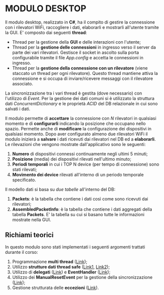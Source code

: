 # MODULO DESKTOP

Il modulo desktop, realizzato in **C#**, ha il compito di gestire la connessione con i rilevatori WiFi, raccogliere i dati, elaborarli e mostrarli all'utente tramite la GUI.
E' composto dai seguenti **thread**:
* Thread per la gestione della **GUI** e delle interazioni con l'utente;
* Thread per la **gestione delle connessioni** in ingresso verso il server da parte dei vari rilevatori. Gestisce il socket in ascolto sulla porta configurabile tramite il file *App.config* e accetta le connessioni in ingresso.
* Thread per la **gestione della connessione con un rilevatore** (viene staccato un thread per ogni rilevatore). Questo thread mantiene attiva la connessione e si occupa di inviare/ricevere messaggi con il rilevatore associato.

La sincronizzazione tra i vari thread è gestita (dove necessario) con l'utilizzo di *Event*. 
Per la gestione dei dati comuni si è utilizzato la struttura dati *ConcurrentDictionary* e le proprietà *ACID* del DB relazionale in cui sono salvati i dati.

Il modulo permette di **accettare** la connessione con *N* rilevatori in qualsiasi momento e di **configurarli** indicando la posizione che occupano nello spazio. Permette anche di **modificare** la configurazione dei dispositivi in qualsiasi momento.
Dopo aver configurato almeno due rilevatori WiFi il modulo inizierà a **salvare** i dati ricevuti dai rilevatori nel DB ed a **elaborarli**. Le rilevazioni che vengono mostrate dall'applicativo sono le seguenti:
1. **Numero** di dispositivi connessi continuamente negli ultimi 5 minuti;
2. **Posizione** (media) dei dispositivi rilevati nell'ultimo minuto;
3. **Periodi temporali** in cui i TOP N device (per tempo di connessione) sono stati rilevati;
4. **Movimento dei device** rilevati all'interno di un periodo temporale specificato.

Il modello dati si basa su *due tabelle* all'interno del DB:
1. **Packets**: è la tabella che contiene i dati così come sono ricevuti dai rilevatori;
2. **AssembledPacketInfo**: è la tabella che contiene i dati aggregati della tabella **Packets**. E' la tabella su cui si basano tutte le informazioni mostrate nella GUI.

## Richiami teorici

In questo modulo sono stati implementati i seguenti argomenti trattati durante il corso:

1. Programmazione **multi thread** ([Link](ThreadGestioneWifi.cs));
2. Utilizzo **strutture dati thread safe** ([Link1](NoConfDevice.cs#L13), [Link2](ConfDevice.cs#L12));
3. Utilizzo di **delegati** ([Link](ConfDevice.cs#L15)) e **EventHandler** ([Link](ConfDevice.cs#L23));
4. Utilizzo dei **ManualResetEvent** per la gestione della sincronizzazione ([Link](ThreadGestioneWifi.cs#L172)); 
5. Gestione strutturata delle **eccezioni** ([Link](SnifferAppException.cs)).
